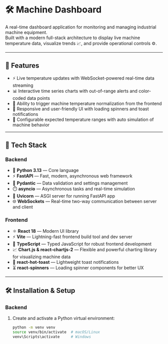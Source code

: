 # 🛠️ Machine Dashboard

A real-time dashboard application for monitoring and managing industrial machine equipment.  
Built with a modern full-stack architecture to display live machine temperature data, visualize trends 📈, and provide operational controls ⚙️.

---

## 🚀 Features

- ⚡ Live temperature updates with WebSocket-powered real-time data streaming  
- 📊 Interactive time series charts with out-of-range alerts and color-coded data points  
- 🔧 Ability to trigger machine temperature normalization from the frontend  
- 🎨 Responsive and user-friendly UI with loading spinners and toast notifications  
- 🔄 Configurable expected temperature ranges with auto simulation of machine behavior

---

## 🧰 Tech Stack

### Backend

- 🐍 **Python 3.13** — Core language  
- ⚡ **FastAPI** — Fast, modern, asynchronous web framework  
- 🔐 **Pydantic** — Data validation and settings management  
- ⏱️ **asyncio** — Asynchronous tasks and real-time simulation  
- 🚀 **Uvicorn** — ASGI server for running FastAPI app  
- 🌐 **WebSockets** — Real-time two-way communication between server and client

### Frontend

- ⚛️ **React 18** — Modern UI library  
- ⚡ **Vite** — Lightning-fast frontend build tool and dev server  
- 📐 **TypeScript** — Typed JavaScript for robust frontend development  
- 📈 **Chart.js & react-chartjs-2** — Flexible and powerful charting library for visualizing machine data  
- 🔔 **react-hot-toast** — Lightweight toast notifications  
- ⏳ **react-spinners** — Loading spinner components for better UX  

---

## 🛠️ Installation & Setup

### Backend

1. Create and activate a Python virtual environment:

   ```bash
   python -m venv venv
   source venv/bin/activate  # macOS/Linux
   venv\Scripts\activate     # Windows
